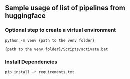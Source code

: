 ## Sample usage of list of pipelines from huggingface


### Optional step to create a virtual environment
```Create Virtual Envrionment
python -m venv {path to the venv folder}
```
```Activate venv
{path to the venv folder}/Scripts/activate.bat
```

### Install Dependencies

```Install Dependencies
pip install -r requirements.txt
```
